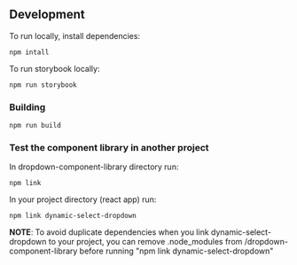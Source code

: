 ## Development
To run locally, install dependencies: 
```
npm intall
```
To run storybook locally:
```
npm run storybook
```
### Building

```
npm run build
```
### Test the component library in another project
In dropdown-component-library directory run:
```
npm link
```
In your project directory (react app) run:
```
npm link dynamic-select-dropdown
```
**NOTE**: To avoid duplicate dependencies when you link dynamic-select-dropdown to your project, you can remove .node_modules from /dropdown-component-library before running "npm link dynamic-select-dropdown"


